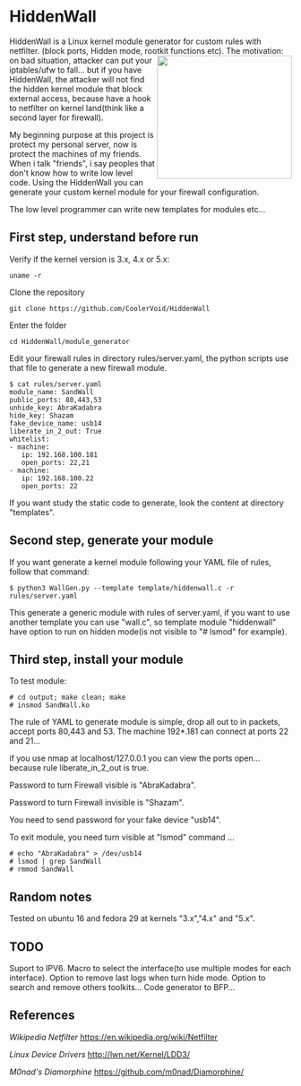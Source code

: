 # HiddenWall
HiddenWall is a Linux kernel module generator for custom rules with netfilter. (block ports, Hidden mode, rootkit functions etc).
<img align="right" width="240" height="220" src="https://github.com/CoolerVoid/HiddenWall/blob/master/doc/wall.png">
The motivation: on bad situation, attacker can put your iptables/ufw to fall... but if you have HiddenWall, 
the attacker will not find the hidden kernel module that block external access, because have a hook to netfilter on 
kernel land(think like a second layer for firewall).

My beginning purpose at this project is protect my personal server, now is protect the machines of my friends.
When i talk "friends", i say peoples that don't know how to write low level code. Using the HiddenWall you can 
generate your custom kernel module for your firewall configuration. 

The low level programmer can write new templates for modules etc...


First step, understand before run
--

Verify if the kernel version is 3.x, 4.x or 5.x:
```
uname -r
```

Clone the repository
```
git clone https://github.com/CoolerVoid/HiddenWall
```

Enter the folder
```
cd HiddenWall/module_generator
```

Edit your firewall rules in directory  rules/server.yaml, the python scripts use that file to generate a new firewall module.

```
$ cat rules/server.yaml
module_name: SandWall
public_ports: 80,443,53
unhide_key: AbraKadabra
hide_key: Shazam
fake_device_name: usb14
liberate_in_2_out: True
whitelist: 
- machine: 
   ip: 192.168.100.181
   open_ports: 22,21
- machine:
   ip: 192.168.100.22
   open_ports: 22

```

If you want study the static code to generate, look the content at directory "templates".




Second step, generate your module
--

If you want generate a kernel module following your YAML file of rules, follow that command:

```
$ python3 WallGen.py --template template/hiddenwall.c -r rules/server.yaml
```
This generate a generic module with rules of server.yaml, if you want to use another template you can use "wall.c", so template module "hiddenwall" have option to run on hidden mode(is not visible to "# lsmod" for example).



Third step, install your module
--

To test module:
```
# cd output; make clean; make
# insmod SandWall.ko
```

The rule of YAML to generate module is simple, drop all out to in packets, accept ports 80,443 and 53. The machine 192*.181 can connect at ports 22 and 21...

if you use nmap at localhost/127.0.0.1 you can view the ports open... because rule liberate_in_2_out is true.

Password to turn Firewall visible is "AbraKadabra".

Password to turn Firewall invisible is "Shazam".

You need to send password for your fake device "usb14".

To exit module, you need turn visible at "lsmod" command ...

```
# echo "AbraKadabra" > /dev/usb14
# lsmod | grep SandWall
# rmmod SandWall
```


Random notes
--

Tested on ubuntu 16 and fedora 29 at kernels "3.x","4.x" and "5.x".


TODO
--

Suport to IPV6.
Macro to select the interface(to use multiple modes for each interface).
Option to remove last logs when turn hide mode.
Option to search and remove others toolkits...
Code generator to BFP...


References
--

*Wikipedia Netfilter* 
https://en.wikipedia.org/wiki/Netfilter

*Linux Device Drivers* 
http://lwn.net/Kernel/LDD3/

*M0nad's Diamorphine* 
https://github.com/m0nad/Diamorphine/
